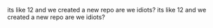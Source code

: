 its like 12 and we created a new repo are we idiots?
its like 12 and we created a new repo are we idiots?
